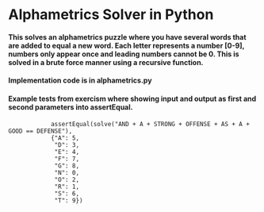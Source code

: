 # Alphametrics Solver in Python
#### This solves an alphametrics puzzle where you have several words that are added to equal a new word.  Each letter represents a number [0-9], numbers only appear once and leading numbers cannot be 0.  This is solved in a brute force manner using a recursive function. 

#### Implementation code is in alphametrics.py
#### Example tests from exercism where showing input and output as first and second parameters into assertEqual.
```
            assertEqual(solve("AND + A + STRONG + OFFENSE + AS + A + GOOD == DEFENSE"),
            {"A": 5,
             "D": 3,
             "E": 4,
             "F": 7,
             "G": 8,
             "N": 0,
             "O": 2,
             "R": 1,
             "S": 6,
             "T": 9})
```